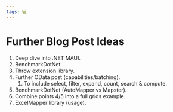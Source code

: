 ```yaml
---
tags: 💻
---
```


# Further Blog Post Ideas

1. Deep dive into .NET MAUI.
2. BenchmarkDotNet.
3. Throw extension library.
4. Further OData post (capabilities/batching).
	1. To include select, filter, expand, count, search & compute.
5. BenchmarkDotNet (AutoMapper vs Mapster).
6. Combine points 4/5 into a full grids example.
7. ExcelMapper library (usage).


